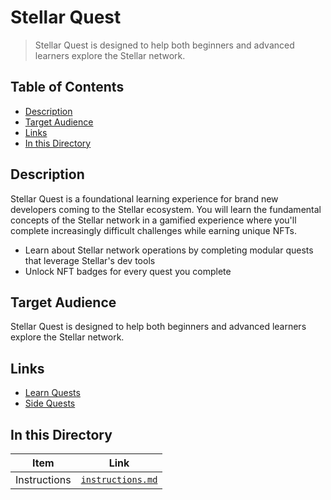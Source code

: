 # Stellar Quest <!-- omit in toc -->

> Stellar Quest is designed to help both beginners and advanced learners explore the Stellar network.

## Table of Contents <!-- omit in toc -->

- [Description](#description)
- [Target Audience](#target-audience)
- [Links](#links)
- [In this Directory](#in-this-directory)

## Description

Stellar Quest is a foundational learning experience for brand new developers coming to the Stellar ecosystem. You will learn the fundamental concepts of the Stellar network in a gamified experience where you'll complete increasingly difficult challenges while earning unique NFTs.

- Learn about Stellar network operations by completing modular quests that leverage Stellar's dev tools
- Unlock NFT badges for every quest you complete

## Target Audience

Stellar Quest is designed to help both beginners and advanced learners explore the Stellar network.

## Links

- [Learn Quests](https://quest.stellar.org/learn)
- [Side Quests](https://quest.stellar.org/side-quests)

## In this Directory

| Item         | Link                                   |
| ------------ | -------------------------------------- |
| Instructions | [`instructions.md`](./instructions.md) |

